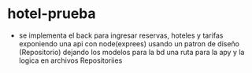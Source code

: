 # hotel-prueba

- se implementa el back para ingresar reservas, hoteles y tarifas exponiendo una api con node(exprees) usando un patron de diseño (Repositorio) dejando los modelos para la bd una ruta para la apy y la logica en archivos Repositoriies 

